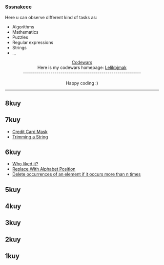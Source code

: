 ### Sssnakeee

Here u can observe different kind of tasks as:

* Algorithms
* Mathematics
* Puzzles
* Regular expressions
* Strings
* ...

<div align="center">
  <a href="https://www.codewars.com"> Codewars</a>
  <br>
  Here is my codewars homepage: <a href = "https://www.codewars.com/users/Lelikbjmak">Lelikbjmak</a>
</div>

<div align="center">
    ------------------------------------------------------------
    <br>
    <br>
    Happy coding :)
</div>

---

## 8kuy

## 7kuy
* [Credit Card Mask](seven/credit_card_mask/credit_card_mask.md)
* [Trimming a String](seven/trim_a_string_kata/trimming_a_string.md)

## 6kuy
* [Who liked it?](six/who_likes_it/who_likes_it.md)
* [Replace With Alphabet Position](six/replace_with_alphabet_position/replace_with_alpabet_position.md)
* [Delete occurrences of an element if it occurs more than n times](six/delete_occurances_of_element/delete_occurances.md)

## 5kuy

## 4kuy

## 3kuy

## 2kuy

## 1kuy
